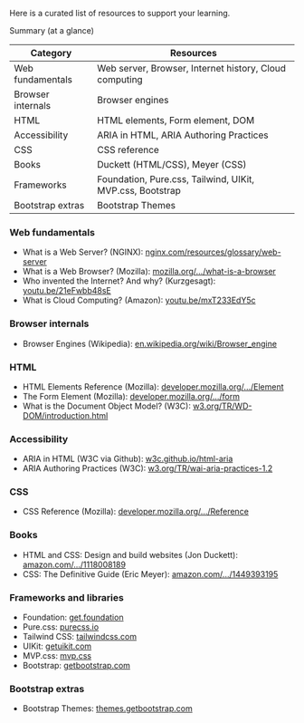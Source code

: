 Here is a curated list of resources to support your learning.

Summary (at a glance)

| Category | Resources |
| --- | --- |
| Web fundamentals | Web server, Browser, Internet history, Cloud computing |
| Browser internals | Browser engines |
| HTML | HTML elements, Form element, DOM |
| Accessibility | ARIA in HTML, ARIA Authoring Practices |
| CSS | CSS reference |
| Books | Duckett (HTML/CSS), Meyer (CSS) |
| Frameworks | Foundation, Pure.css, Tailwind, UIKit, MVP.css, Bootstrap |
| Bootstrap extras | Bootstrap Themes |

### Web fundamentals

- What is a Web Server? (NGINX): [nginx.com/resources/glossary/web-server](https://www.nginx.com/resources/glossary/web-server/)
- What is a Web Browser? (Mozilla): [mozilla.org/.../what-is-a-browser](https://www.mozilla.org/en-US/firefox/browsers/what-is-a-browser/)
- Who invented the Internet? And why? (Kurzgesagt): [youtu.be/21eFwbb48sE](https://youtu.be/21eFwbb48sE)
- What is Cloud Computing? (Amazon): [youtu.be/mxT233EdY5c](https://youtu.be/mxT233EdY5c)

### Browser internals

- Browser Engines (Wikipedia): [en.wikipedia.org/wiki/Browser_engine](https://en.wikipedia.org/wiki/Browser_engine)

### HTML

- HTML Elements Reference (Mozilla): [developer.mozilla.org/.../Element](https://developer.mozilla.org/en-US/docs/Web/HTML/Element)
- The Form Element (Mozilla): [developer.mozilla.org/.../form](https://developer.mozilla.org/en-US/docs/Web/HTML/Element/form)
- What is the Document Object Model? (W3C): [w3.org/TR/WD-DOM/introduction.html](https://www.w3.org/TR/WD-DOM/introduction.html)

### Accessibility

- ARIA in HTML (W3C via Github): [w3c.github.io/html-aria](https://w3c.github.io/html-aria/)
- ARIA Authoring Practices (W3C): [w3.org/TR/wai-aria-practices-1.2](https://www.w3.org/TR/wai-aria-practices-1.2/)

### CSS

- CSS Reference (Mozilla): [developer.mozilla.org/.../Reference](https://developer.mozilla.org/en-US/docs/Web/CSS/Reference)

### Books

- HTML and CSS: Design and build websites (Jon Duckett): [amazon.com/.../1118008189](https://www.amazon.com/HTML-CSS-Design-Build-Websites/dp/1118008189/)
- CSS: The Definitive Guide (Eric Meyer): [amazon.com/.../1449393195](https://www.amazon.com/CSS-Definitive-Guide-Visual-Presentation/dp/1449393195/)

### Frameworks and libraries

- Foundation: [get.foundation](https://get.foundation/)
- Pure.css: [purecss.io](https://purecss.io/)
- Tailwind CSS: [tailwindcss.com](https://tailwindcss.com/)
- UIKit: [getuikit.com](https://getuikit.com/)
- MVP.css: [mvp.css](https://mvp.css/)
- Bootstrap: [getbootstrap.com](https://getbootstrap.com/)

### Bootstrap extras

- Bootstrap Themes: [themes.getbootstrap.com](https://themes.getbootstrap.com/)
